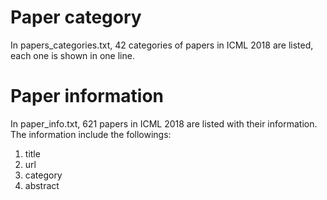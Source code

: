 # Paper category
In papers_categories.txt, 42 categories of papers in ICML 2018 are listed, each one is shown in one line.

# Paper information
In paper_info.txt, 621 papers in ICML 2018 are listed with their information. The information include the followings:
1. title
2. url
3. category
4. abstract

